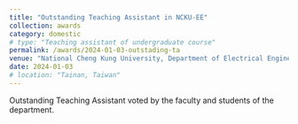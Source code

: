 ```yaml
---
title: "Outstanding Teaching Assistant in NCKU-EE"
collection: awards
category: domestic
# type: "Teaching assistant of undergraduate course"
permalink: /awards/2024-01-03-outstading-ta
venue: "National Cheng Kung University, Department of Electrical Engineering)"
date: 2024-01-03
# location: "Tainan, Taiwan"
---
```


Outstanding Teaching Assistant voted by the faculty and students of the department.

<!-- This is a description of a teaching experience. You can use markdown like any other post.

Heading 1
======

Heading 2
======

Heading 3
====== -->